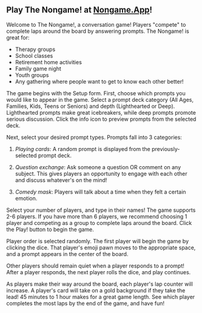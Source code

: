 ## Play The Nongame! at [Nongame.App](https://www.nongame.app)!

Welcome to The Nongame!, a conversation game! Players "compete" to complete laps around the board by answering prompts. The Nongame! is great for:

- Therapy groups
- School classes
- Retirement home activities
- Family game night
- Youth groups
- Any gathering where people want to get to know each other better!

The game begins with the Setup form. First, choose which prompts you would like to appear in the game. Select a prompt deck category (All Ages, Families, Kids, Teens or Seniors) and depth (Lighthearted or Deep). Lighthearted prompts make great icebreakers, while deep prompts promote serious discussion. Click the info icon to preview prompts from the selected deck.

Next, select your desired prompt types. Prompts fall into 3 categories:

1. *Playing cards*: A random prompt is displayed from the previously-selected prompt deck.
  
2. *Question exchange*: Ask someone a question OR comment on any subject. This gives players an opportunity to engage with each other and discuss whatever's on the mind!
  
3. *Comedy mask*: Players will talk about a time when they felt a certain emotion.

Select your number of players, and type in their names! The game supports 2-6 players. If you have more than 6 players, we recommend choosing 1 player and competing as a group to complete laps around the board. Click the Play! button to begin the game.

Player order is selected randomly. The first player will begin the game by clicking the dice. That player's emoji pawn moves to the appropriate space, and a prompt appears in the center of the board. 

Other players should remain quiet when a player responds to a prompt! After a player responds, the next player rolls the dice, and play continues.

As players make their way around the board, each player's lap counter will increase. A player's card will take on a gold background if they take the lead! 45 minutes to 1 hour makes for a great game length. See which player completes the most laps by the end of the game, and have fun!